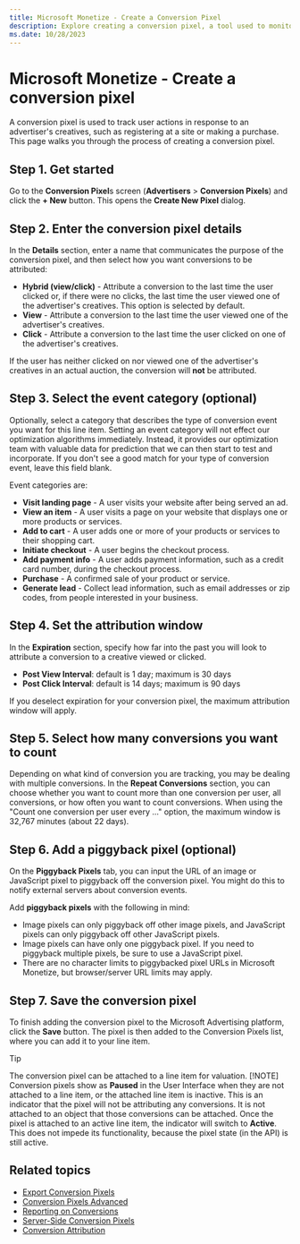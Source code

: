 ```yaml
---
title: Microsoft Monetize - Create a Conversion Pixel
description: Explore creating a conversion pixel, a tool used to monitor user actions related to advertisements crafted by an advertiser.
ms.date: 10/28/2023
---
```


# Microsoft Monetize - Create a conversion pixel

A conversion pixel is used to track user actions in response to an advertiser's creatives, such as registering at a site or making a purchase. This page walks you through the process of creating a conversion pixel.

## Step 1. Get started

Go to the **Conversion Pixel**s screen (**Advertisers** \>  **Conversion Pixels**) and click the **+ New** button. This opens the **Create New Pixel** dialog.

## Step 2. Enter the conversion pixel details

In the **Details** section, enter a name that communicates the purpose of the conversion pixel, and then select how you want conversions to be attributed:

- **Hybrid (view/click)** - Attribute a conversion to the last time the user clicked or, if there were no clicks, the last time the user viewed one of the advertiser's creatives. This option is selected by default.
- **View** - Attribute a conversion to the last time the user viewed one of the advertiser's creatives.
- **Click** - Attribute a conversion to the last time the user clicked on one of the advertiser's creatives.

If the user has neither clicked on nor viewed one of the advertiser's creatives in an actual auction, the conversion will **not** be attributed.

## Step 3. Select the event category (optional)

Optionally, select a category that describes the type of conversion event you want for this line item. Setting an event category will not effect our optimization algorithms immediately. Instead, it provides our optimization team with valuable data for prediction that we can then start to test and incorporate. If you don't see a good match for your
type of conversion event, leave this field blank.

Event categories are:

- **Visit landing page** - A user visits your website after being served an ad.
- **View an item** - A user visits a page on your website that displays one or more products or services.
- **Add to cart** - A user adds one or more of your products or services to their shopping cart.
- **Initiate checkout** - A user begins the checkout process.
- **Add payment info** - A user adds payment information, such as a credit card number, during the checkout process.
- **Purchase** - A confirmed sale of your product or service.
- **Generate lead** - Collect lead information, such as email addresses or zip codes, from people interested in your business.

## Step 4. Set the attribution window

In the **Expiration** section, specify how far into the past you will look to attribute a conversion to a creative viewed or clicked.

- **Post View Interval**: default is 1 day; maximum is 30 days
- **Post Click Interval**: default is 14 days; maximum is 90 days

If you deselect expiration for your conversion pixel, the maximum attribution window will apply.

## Step 5. Select how many conversions you want to count

Depending on what kind of conversion you are tracking, you may be dealing with multiple conversions. In the **Repeat Conversions** section, you can choose whether you want to count more than one conversion per user, all conversions, or how often you want to count conversions. When using the "Count one conversion per user every ..." option, the maximum window is 32,767 minutes (about 22 days).

## Step 6. Add a piggyback pixel (optional)

On the **Piggyback Pixels** tab, you can input the URL of an image or JavaScript pixel to piggyback off the conversion pixel. You might do this to notify external servers about conversion events.

Add **piggyback pixels** with the following in mind:

- Image pixels can only piggyback off other image pixels, and JavaScript pixels can only piggyback off other JavaScript pixels.
- Image pixels can have only one piggyback pixel. If you need to piggyback multiple pixels, be sure to use a JavaScript pixel.
- There are no character limits to piggybacked pixel URLs in Microsoft Monetize, but browser/server URL limits may apply.

## Step 7. Save the conversion pixel

To finish adding the conversion pixel to the Microsoft Advertising platform, click the **Save** button. The pixel is then added to the Conversion Pixels list, where you can add it to your line item.

> [!TIP]
> The conversion pixel can be attached to a line item for valuation.
> [!NOTE]
> Conversion pixels show as **Paused** in the User Interface when they are not attached to a line item, or the attached line item is inactive.
> This is an indicator that the pixel will not be attributing any conversions. It is not attached to an object that those conversions can be attached. Once the pixel is attached to an active line item, the indicator will switch to **Active**. This does not impede its functionality, because the pixel state (in the API) is still active.

## Related topics

- [Export Conversion Pixels](export-conversion-pixels.md)
- [Conversion Pixels Advanced](conversion-pixels-advanced.md)
- [Reporting on Conversions](reporting-on-conversions.md)
- [Server-Side Conversion Pixels](server-side-conversion-pixels.md)
- [Conversion Attribution](conversion-attribution.md)

